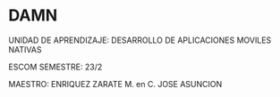 # DAMN
UNIDAD DE APRENDIZAJE: DESARROLLO DE APLICACIONES MOVILES NATIVAS	

ESCOM 
SEMESTRE: 23/2

MAESTRO: ENRIQUEZ ZARATE M. en C. JOSE ASUNCION
